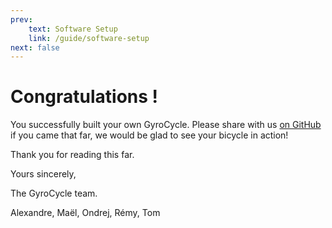 ```yaml
---
prev:
    text: Software Setup
    link: /guide/software-setup
next: false
---
```


# Congratulations !

You successfully built your own GyroCycle. Please share with us [on GitHub](https://github.com/epfl-cs358/2024fa-gyrocycle/issues/new) if you came that far, we would be glad to see your bicycle in action!

Thank you for reading this far.

Yours sincerely,

The GyroCycle team.

Alexandre, Maël, Ondrej, Rémy, Tom
